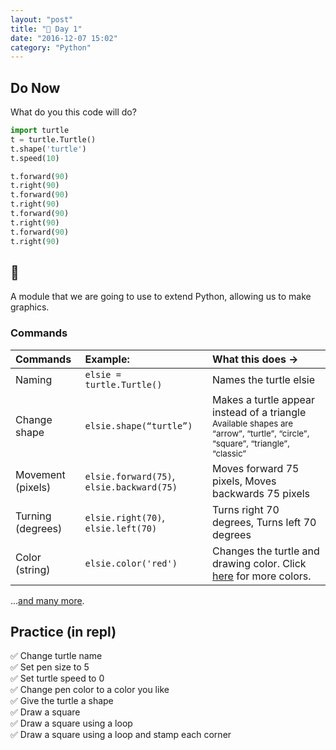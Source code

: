 ```yaml
---
layout: "post"
title: "🐢 Day 1"
date: "2016-12-07 15:02"
category: "Python"
---
```


## Do Now
What do you this code will do?

```python
import turtle
t = turtle.Turtle()
t.shape('turtle')
t.speed(10)

t.forward(90)
t.right(90)
t.forward(90)
t.right(90)
t.forward(90)
t.right(90)
t.forward(90)
t.right(90)
```

<script src="//repl.it/embed/EiKH/0.js"></script>
<!-- Testing embed -->

## 🐢
A module that we are going to use to extend Python, allowing us to make graphics.

### Commands
| Commands | Example: | What this does → |
|:-----|:-----|:----|
| Naming | `elsie = turtle.Turtle()` | Names the turtle elsie |
| Change shape | `elsie.shape(“turtle”)` | Makes a turtle appear instead of a triangle <small>Available shapes are “arrow”, “turtle”, “circle”, “square”, “triangle”, “classic” </small> |
| Movement (pixels) | `elsie.forward(75)`, `elsie.backward(75)` | Moves forward 75 pixels, Moves backwards 75 pixels |
| Turning (degrees) | `elsie.right(70)`, `elsie.left(70)` | Turns right 70 degrees, Turns left 70 degrees |
| Color (string) | `elsie.color('red')` | Changes the turtle and drawing color. Click [here](http://www.w3schools.com/colors/colors_names.asp) for more colors. |

...[and many more](https://docs.google.com/document/d/1lvKTEbrfaY8753BnBGYPbkljfyHyway6ZHtbFHB-5nk/edit).

## Practice (in repl)
✅  Change turtle name     
✅  Set pen size to 5    
✅   Set turtle speed to 0    
✅  Change pen color to a color you like    
✅   Give the turtle a shape    
✅    Draw a square     
✅    Draw a square using a loop    
✅    Draw a square using a loop and stamp each corner    
